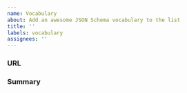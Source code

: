```yaml
---
name: Vocabulary
about: Add an awesome JSON Schema vocabulary to the list
title: ''
labels: vocabulary
assignees: ''
---
```


### URL

### Summary
